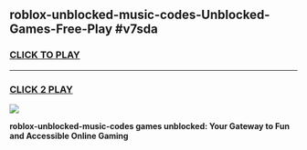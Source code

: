 
## roblox-unblocked-music-codes-Unblocked-Games-Free-Play #v7sda
<h3>
<a href="https://us.freeplayer.one?title=roblox-unblocked-music-codes&ref=9M">CLICK TO PLAY</a></h3>
<hr>

<h3>
<a href="https://us.freeplayer.one?title=roblox-unblocked-music-codes&ref=9M">CLICK 2 PLAY</a>
  
</h3>

<a href="https://us.freeplayer.one?title=roblox-unblocked-music-codes&ref=9M"><img src="https://clearcache.store/games.png"></a>


**roblox-unblocked-music-codes games unblocked: Your Gateway to Fun and Accessible Online Gaming**
